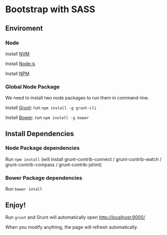 # Bootstrap with SASS

## Enviroment

### Node

Install [NVM](https://github.com/creationix/nvm)

Install [Node.js](http://www.nodejs.org/)

Install [NPM](https://www.npmjs.org/)

### Global Node Package

We need to install two node packages to run them in command-line.

Install [Grunt](http://gruntjs.com/): run `npm install -g grunt-cli`

Install [Bower](http://bower.io): run `npm install -g bower`

## Install Dependencies

### Node Package dependencies

Run `npm install`
(will install grunt-contrib-connect / grunt-contrib-watch / grunt-contrib-compass / grunt-contrib-jshint)

### Bower Package dependencies

Run `bower intall`

## Enjoy!

Run `grunt` and Grunt will automatically open [http://localhost:9000/](http://localhost:9000/)

When you modify anything, the page will refresh automatically.
